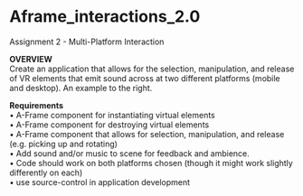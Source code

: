 # Aframe_interactions_2.0
Assignment 2 - Multi-Platform Interaction

<b>OVERVIEW</b>
<br>Create an application that allows for the selection, manipulation, and release of VR elements that emit sound across at two different platforms (mobile and desktop). An example to the right.

<b>Requirements</b>
<br>• A-Frame component for instantiating virtual elements
<br>• A-Frame component for destroying virtual elements
<br>• A-Frame component that allows for selection, manipulation, and release (e.g. picking up and rotating)
<br>• Add sound and/or music to scene for feedback and ambience.
<br>• Code should work on both platforms chosen (though it might work slightly differently on each)
<br>• use source-control in application development
